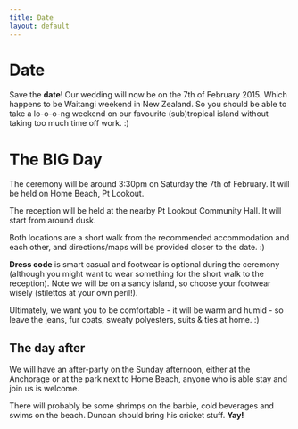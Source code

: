 ```yaml
---
title: Date
layout: default
---
```


# Date

Save the **date**! Our wedding will now be on the 7th of February 2015. Which happens to be Waitangi weekend in New Zealand. So you should be able to take a lo-o-o-ng weekend on our favourite (sub)tropical island without taking too much time off work. :)

# The BIG Day

The ceremony will be around 3:30pm on Saturday the 7th of February. It will be held on Home Beach, Pt Lookout.&nbsp;

The reception will be held at the nearby Pt Lookout Community Hall. It will start from around dusk.

Both locations are a short walk from the recommended accommodation and each other, and directions/maps will be provided closer to the date. :)

**Dress code** is smart casual and footwear is optional during the ceremony (although you might want to wear something for the short walk to the reception). Note we will be on a sandy island, so choose your footwear wisely (stilettos at your own peril!).
<div>Ultimately, we want you to be comfortable - it will be warm and humid - so leave the jeans, fur coats, sweaty polyesters, suits &amp; ties at home. :)</div><div>
</div>

## The day after

We will have an after-party on the Sunday afternoon, either at the Anchorage or at the park next to Home Beach, anyone who is able stay and join us is welcome. 

There will probably be some shrimps on the barbie, cold beverages and swims on the beach. Duncan should bring his cricket stuff.&nbsp;**Yay!**

